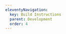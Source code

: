 ```yaml
---
eleventyNavigation:
  key: Build Instructions
  parent: Development
  order: 4
---
```


<script>
  function appendToURL(url, path) {
    if (!url.pathname.endsWith("/")) {
      url.pathname += "/"; // if there isn't a slash, add it
    }
    url.pathname += path;
  }

  let url = new URL(window.location.href);
  // redirect the user to the correct place
  if (navigator.platform.indexOf("Mac") !== -1) {
      appendToURL(url, "macos");
      window.location.href = url.href;
  } else if (navigator.platform.indexOf("nix") !== -1 || navigator.platform.indexOf("nux") !== -1 || navigator.userAgent.indexOf("X11") !== -1) {
      appendToURL(url, "linux");
      window.location.href = url.href;
  }else{
      appendToURL(url, "windows");
      window.location.href = url.href;
  }
</script>
